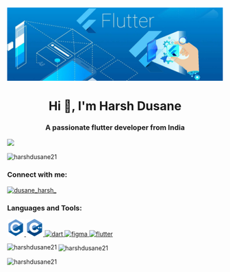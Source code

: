 ![logo](https://github.com/HarshDusane21/HarshDusane21/blob/main/flutter-banner.jpg?raw=true)

<h1 align="center">Hi 👋, I'm Harsh Dusane</h1>
<h3 align="center">A passionate flutter developer from India</h3>
<img src="https://cdn.biotecnika.org/wp-content/uploads/2023/09/Do-Biologists-Need-to-Learn-Coding.jpg">

<p align="left"> <img src="https://komarev.com/ghpvc/?username=harshdusane21&label=Profile%20views&color=0e75b6&style=flat" alt="harshdusane21" /> </p>

<h3 align="left">Connect with me:</h3>
<p align="left">
<a href="https://instagram.com/dusane_harsh_" target="blank"><img align="center" src="https://raw.githubusercontent.com/rahuldkjain/github-profile-readme-generator/master/src/images/icons/Social/instagram.svg" alt="dusane_harsh_" height="30" width="40" /></a>
</p>

<h3 align="left">Languages and Tools:</h3>
<p align="left"> <a href="https://www.cprogramming.com/" target="_blank" rel="noreferrer"> <img src="https://raw.githubusercontent.com/devicons/devicon/master/icons/c/c-original.svg" alt="c" width="40" height="40"/> </a> <a href="https://www.w3schools.com/cpp/" target="_blank" rel="noreferrer"> <img src="https://raw.githubusercontent.com/devicons/devicon/master/icons/cplusplus/cplusplus-original.svg" alt="cplusplus" width="40" height="40"/> </a> <a href="https://dart.dev" target="_blank" rel="noreferrer"> <img src="https://www.vectorlogo.zone/logos/dartlang/dartlang-icon.svg" alt="dart" width="40" height="40"/> </a> <a href="https://www.figma.com/" target="_blank" rel="noreferrer"> <img src="https://www.vectorlogo.zone/logos/figma/figma-icon.svg" alt="figma" width="40" height="40"/> </a> <a href="https://flutter.dev" target="_blank" rel="noreferrer"> <img src="https://www.vectorlogo.zone/logos/flutterio/flutterio-icon.svg" alt="flutter" width="40" height="40"/> </a> </p>

<p><img align="left" src="https://github-readme-stats.vercel.app/api/top-langs?username=harshdusane21&show_icons=true&locale=en&layout=compact" alt="harshdusane21" /></p>

<p>&nbsp;<img align="center" src="https://github-readme-stats.vercel.app/api?username=harshdusane21&show_icons=true&locale=en" alt="harshdusane21" /></p>

<p><img align="center" src="https://github-readme-streak-stats.herokuapp.com/?user=harshdusane21&" alt="harshdusane21" /></p>
